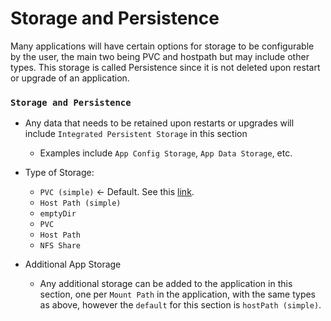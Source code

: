 # Storage and Persistence

Many applications will have certain options for storage to be configurable by the user, the main two being PVC and hostpath but may include other types. This storage is called Persistence since it is not deleted upon restart or upgrade of an application.

### `Storage and Persistence`

- Any data that needs to be retained upon restarts or upgrades will include `Integrated Persistent Storage` in this section
  - Examples include `App Config Storage`, `App Data Storage`, etc.
- Type of Storage:
  - `PVC (simple)` <- Default. See this [link](https://truecharts.org/docs/manual/FAQ#why-pvc-is-recommended-over-hostpath).
  - `Host Path (simple)`
  - `emptyDir`
  - `PVC`
  - `Host Path`
  - `NFS Share`

- Additional App Storage
  - Any additional storage can be added to the application in this section, one per `Mount Path` in the application, with the same types as above, however the `default` for this section is `hostPath (simple)`.
